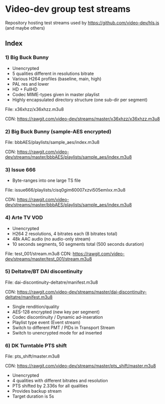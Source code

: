 # Video-dev group test streams

Repository hosting test streams used by https://github.com/video-dev/hls.js (and maybe others)
 
## Index

### 1) Big Buck Bunny

- Unencrypted
- 5 qualities different in resolutions bitrate
- Various H264 profiles (baseline, main, high)
- PAL res and lower
- HD + FullHD
- Codec MIME-types given in master playlist
- Highly encapsulated directory structure (one sub-dir per segment)

File: x36xhzz/x36xhzz.m3u8

CDN: https://rawgit.com/video-dev/streams/master/x36xhzz/x36xhzz.m3u8
	
### 2) Big Buck Bunny (sample-AES encrypted)

File: bbbAES/playlists/sample_aes/index.m3u8

CDN: https://rawgit.com/video-dev/streams/master/bbbAES/playlists/sample_aes/index.m3u8

### 3) Issue 666 

- Byte-ranges into one large TS file

File: issue666/playlists/cisq0gim60007xzvi505emlxx.m3u8

CDN: https://rawgit.com/video-dev/streams/master/bbbAES/playlists/sample_aes/index.m3u8

### 4) Arte TV VOD

- Unencrypted
- H264 2 resolutions, 4 bitrates each (8 bitrates total)
- 48k AAC audio (no audio-only stream)
- 10 seconds segments, 50 segments total (500 seconds duration)

File: test_001/stream.m3u8
CDN: https://rawgit.com/video-dev/streams/master/test_001/stream.m3u8

### 5) Deltatre/BT DAI discontinuity

File: dai-discontinuity-deltatre/manifest.m3u8

CDN: https://rawgit.com/video-dev/streams/master/dai-discontinuity-deltatre/manifest.m3u8

- Single rendition/quality
- AES-128 encrypted (new key per segment)
- Codec discontinuity / Dynamic ad-inseration
- Playlist type event (Event stream)
- Switch to different PMT / PIDs in Transport Stream
- Switch to unencrypted mode for ad inserted

### 6) DK Turntable PTS shift

File: pts_shift/master.m3u8 

CDN: https://rawgit.com/video-dev/streams/master/pts_shift/master.m3u8

- Unencrypted
- 4 qualities with different bitrates and resolution
- PTS shifted by 2.336s for all qualities
- Provides backup stream
- Target duration is 5s
